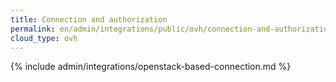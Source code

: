 ```yaml
---
title: Connection and authorization
permalink: en/admin/integrations/public/ovh/сonnection-and-authorization.html
cloud_type: ovh
---
```


{% include admin/integrations/openstack-based-connection.md %}
